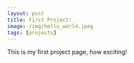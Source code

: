```yaml
---
layout: post
title: First Project!
image: /img/hello_world.jpeg
tags: [projects]
---
```


This is my first project page, how exciting!

